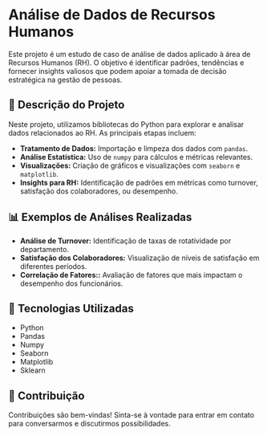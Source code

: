 # Análise de Dados de Recursos Humanos

Este projeto é um estudo de caso de análise de dados aplicado à área de Recursos Humanos (RH). O objetivo é identificar padrões, tendências e fornecer insights valiosos que podem apoiar a tomada de decisão estratégica na gestão de pessoas.

## 📑 Descrição do Projeto

Neste projeto, utilizamos bibliotecas do Python para explorar e analisar dados relacionados ao RH. As principais etapas incluem:

- **Tratamento de Dados:** Importação e limpeza dos dados com `pandas`.
- **Análise Estatística:** Uso de `numpy` para cálculos e métricas relevantes.
- **Visualizações:** Criação de gráficos e visualizações com `seaborn` e `matplotlib`.
- **Insights para RH:** Identificação de padrões em métricas como turnover, satisfação dos colaboradores, ou desempenho.

## 📊 Exemplos de Análises Realizadas

- **Análise de Turnover:** Identificação de taxas de rotatividade por departamento.
- **Satisfação dos Colaboradores:** Visualização de níveis de satisfação em diferentes períodos.
- **Correlação de Fatores::** Avaliação de fatores que mais impactam o desempenho dos funcionários.

## 🔧 Tecnologias Utilizadas

- Python
- Pandas
- Numpy
- Seaborn
- Matplotlib
- Sklearn

## 🤝 Contribuição
Contribuições são bem-vindas! Sinta-se à vontade para entrar em contato para conversarmos e discutirmos possibilidades.
